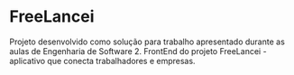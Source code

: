 # FreeLancei
Projeto desenvolvido como solução para trabalho apresentado durante as aulas de Engenharia de Software 2. FrontEnd do projeto FreeLancei - aplicativo que conecta trabalhadores e empresas.
